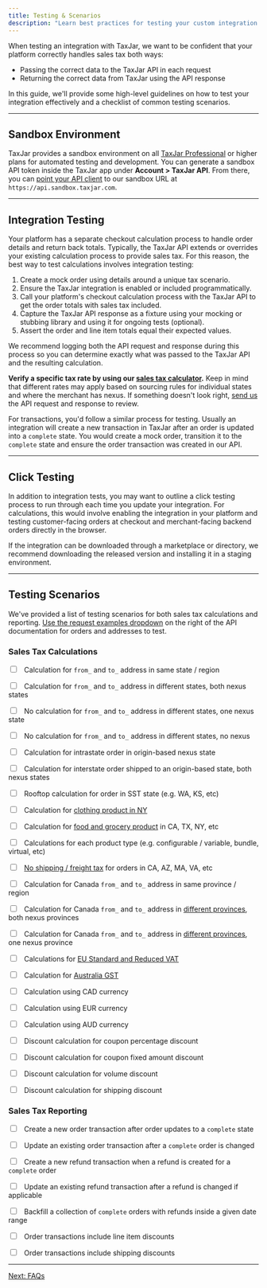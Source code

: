 ```yaml
---
title: Testing & Scenarios
description: "Learn best practices for testing your custom integration with TaxJar's sales tax API."
---
```


When testing an integration with TaxJar, we want to be confident that your platform correctly handles sales tax both ways:

* Passing the correct data to the TaxJar API in each request
* Returning the correct data from TaxJar using the API response

In this guide, we'll provide some high-level guidelines on how to test your integration effectively and a checklist of common testing scenarios.

---

## Sandbox Environment

TaxJar provides a sandbox environment on all [TaxJar Professional](https://www.taxjar.com/request-demo/) or higher plans for automated testing and development. You can generate a sandbox API token inside the TaxJar app under **Account > TaxJar API**. From there, you can [point your API client](/api/reference/#sandbox-environment) to our sandbox URL at `https://api.sandbox.taxjar.com`.

---

## Integration Testing

Your platform has a separate checkout calculation process to handle order details and return back totals. Typically, the TaxJar API extends or overrides your existing calculation process to provide sales tax. For this reason, the best way to test calculations involves integration testing:

1. Create a mock order using details around a unique tax scenario.
2. Ensure the TaxJar integration is enabled or included programmatically.
3. Call your platform's checkout calculation process with the TaxJar API to get the order totals with sales tax included.
4. Capture the TaxJar API response as a fixture using your mocking or stubbing library and using it for ongoing tests (optional).
5. Assert the order and line item totals equal their expected values.

We recommend logging both the API request and response during this process so you can determine exactly what was passed to the TaxJar API and the resulting calculation.

**Verify a specific tax rate by using our [sales tax calculator](https://www.taxjar.com/sales-tax-calculator/).** Keep in mind that different rates may apply based on sourcing rules for individual states and where the merchant has nexus. If something doesn't look right, [send us](https://www.taxjar.com/contact/) the API request and response to review.

For transactions, you'd follow a similar process for testing. Usually an integration will create a new transaction in TaxJar after an order is updated into a `complete` state. You would create a mock order, transition it to the `complete` state and ensure the order transaction was created in our API.

---

## Click Testing

In addition to integration tests, you may want to outline a click testing process to run through each time you update your integration. For calculations, this would involve enabling the integration in your platform and testing customer-facing orders at checkout and merchant-facing backend orders directly in the browser.

If the integration can be downloaded through a marketplace or directory, we recommend downloading the released version and installing it in a staging environment.

---

## Testing Scenarios

We've provided a list of testing scenarios for both sales tax calculations and reporting. [Use the request examples dropdown](https://developers.taxjar.com/api/reference/#taxes) on the right of the API documentation for orders and addresses to test.

### Sales Tax Calculations

<label><input type="checkbox">&nbsp;&nbsp; Calculation for `from_` and `to_` address in same state / region</label>

<label><input type="checkbox">&nbsp;&nbsp; Calculation for `from_` and `to_` address in different states, both nexus states</label>

<label><input type="checkbox">&nbsp;&nbsp; No calculation for `from_` and `to_` address in different states, one nexus state</label>

<label><input type="checkbox">&nbsp;&nbsp; No calculation for `from_` and `to_` address in different states, no nexus</label>

<label><input type="checkbox">&nbsp;&nbsp; Calculation for intrastate order in origin-based nexus state</label>

<label><input type="checkbox">&nbsp;&nbsp; Calculation for interstate order shipped to an origin-based state, both nexus states</label>

<label><input type="checkbox">&nbsp;&nbsp; Rooftop calculation for order in SST state (e.g. WA, KS, etc)</label>

<label><input type="checkbox">&nbsp;&nbsp; Calculation for [clothing product in NY](https://blog.taxjar.com/the-new-york-clothing-sales-tax-exemption-demystified/)</label>

<label><input type="checkbox">&nbsp;&nbsp; Calculation for [food and grocery product](https://blog.taxjar.com/states-grocery-items-tax-exempt/) in CA, TX, NY, etc</label>

<label><input type="checkbox">&nbsp;&nbsp; Calculations for each product type (e.g. configurable / variable, bundle, virtual, etc)</label>

<label><input type="checkbox">&nbsp;&nbsp; [No shipping / freight tax](https://blog.taxjar.com/sales-tax-and-shipping/) for orders in CA, AZ, MA, VA, etc</label>

<label><input type="checkbox">&nbsp;&nbsp; Calculation for Canada `from_` and `to_` address in same province / region</label>

<label><input type="checkbox">&nbsp;&nbsp; Calculation for Canada `from_` and `to_` address in [different provinces](https://canadabusiness.ca/government/taxes-gst-hst/federal-tax-information/overview-of-charging-and-collecting-sales-tax/#toc1), both nexus provinces</label>

<label><input type="checkbox">&nbsp;&nbsp; Calculation for Canada `from_` and `to_` address in [different provinces](https://canadabusiness.ca/government/taxes-gst-hst/federal-tax-information/overview-of-charging-and-collecting-sales-tax/#toc1), one nexus province</label>

<label><input type="checkbox">&nbsp;&nbsp; Calculations for [EU Standard and Reduced VAT](https://en.wikipedia.org/wiki/European_Union_value_added_tax#VAT_rates)</label>

<label><input type="checkbox">&nbsp;&nbsp; Calculation for [Australia GST](https://www.ato.gov.au/Business/GST/)</label>

<label><input type="checkbox">&nbsp;&nbsp; Calculation using CAD currency</label>

<label><input type="checkbox">&nbsp;&nbsp; Calculation using EUR currency</label>

<label><input type="checkbox">&nbsp;&nbsp; Calculation using AUD currency</label>

<label><input type="checkbox">&nbsp;&nbsp; Discount calculation for coupon percentage discount</label>

<label><input type="checkbox">&nbsp;&nbsp; Discount calculation for coupon fixed amount discount</label>

<label><input type="checkbox">&nbsp;&nbsp; Discount calculation for volume discount</label>

<label><input type="checkbox">&nbsp;&nbsp; Discount calculation for shipping discount</label>

### Sales Tax Reporting

<label><input type="checkbox">&nbsp;&nbsp; Create a new order transaction after order updates to a `complete` state</label>

<label><input type="checkbox">&nbsp;&nbsp; Update an existing order transaction after a `complete` order is changed</label>

<label><input type="checkbox">&nbsp;&nbsp; Create a new refund transaction when a refund is created for a `complete` order</label>

<label><input type="checkbox">&nbsp;&nbsp; Update an existing refund transaction after a refund is changed if applicable</label>

<label><input type="checkbox">&nbsp;&nbsp; Backfill a collection of `complete` orders with refunds inside a given date range</label>

<label><input type="checkbox">&nbsp;&nbsp; Order transactions include line item discounts</label>

<label><input type="checkbox">&nbsp;&nbsp; Order transactions include shipping discounts</label>

---

<a href="/integrations/faq/" class="btn">Next: FAQs</a>
